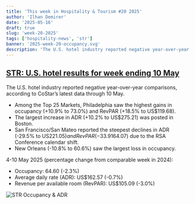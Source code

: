 ```yaml
---
title: 'This week in Hospitality & Tourism #20 2025'
author: 'Ilhan Demirer'
date: '2025-05-16'
draft: true
slug: 'week-20-2025'
tags: ['hospitality-news', 'str']
banner: '2025-week-20-occupancy.svg'
description: 'The U.S. hotel industry reported negative year-over-year comparisons, according to CoStar’s latest data through 10 May.'
---
```


## [STR: U.S. hotel results for week ending 10 May](https://str.com/press-release/us-hotel-results-week-ending-10-may)

The U.S. hotel industry reported negative year-over-year comparisons, according to CoStar’s latest data through 10 May.

- Among the Top 25 Markets, Philadelphia saw the highest gains in occupancy (+10.9% to 73.0%) and RevPAR (+18.5% to US$119.68).
- The largest increase in ADR (+10.2% to US$275.21) was posted in Boston.
- San Francisco/San Mateo reported the steepest declines in ADR (-29.5% to US$221.05) and RevPAR (-33.9% to US$164.07) due to the RSA Conference calendar shift.
- New Orleans (-10.8% to 60.6%) saw the largest loss in occupancy.

4-10 May 2025 (percentage change from comparable week in 2024):

- Occupancy: 64.60 (-2.3%)
- Average daily rate (ADR): US$162.57 (-0.7%)
- Revenue per available room (RevPAR): US$105.09 (-3.0%)

![STR Occupancy & ADR](/images/blogimages/2025-week-20-occupancy.svg)
